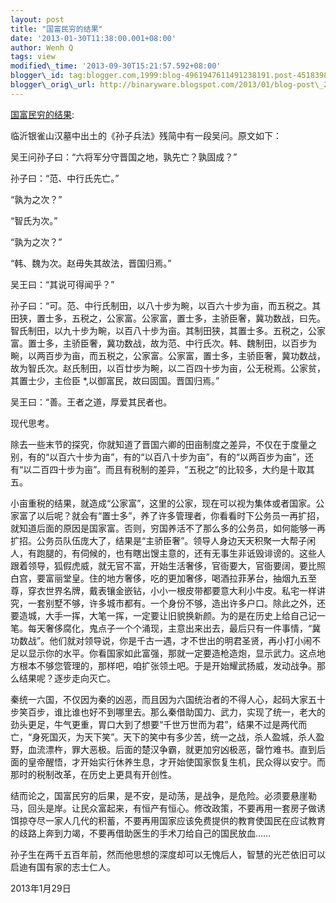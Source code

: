```yaml
--- 
layout: post 
title: "国富民穷的结果" 
date: '2013-01-30T11:38:00.001+08:00' 
author: Wenh Q
tags: view
modified\_time: '2013-09-30T15:21:57.592+08:00' 
blogger\_id: tag:blogger.com,1999:blog-4961947611491238191.post-4518398545616945833
blogger\_orig\_url: http://binaryware.blogspot.com/2013/01/blog-post\_29.html
---
```

[国富民穷的结果](http://blog.tianya.cn/blogger/post_show.asp?BlogID=1574137&PostID=49472715):

临沂银雀山汉墓中出土的《孙子兵法》残简中有一段吴问。原文如下：

吴王问孙子曰：“六将军分守晋国之地，孰先亡？孰固成？”

孙子曰：“范、中行氏先亡。”

“孰为之次？”

“智氏为次。”

“孰为之次？”

“韩、魏为次。赵毋失其故法，晋国归焉。”

吴王曰：“其说可得闻乎？”

孙子曰：“可。范、中行氏制田，以八十步为畹，以百六十步为亩，而五税之。其田狭，置士多，五税之，公家富。公家富，置士多，主骄臣奢，冀功数战，曰先。智氏制田，以九十步为畹，以百八十步为亩。其制田狭，其置士多。五税之，公家富。置士多，主骄臣奢，冀功数战，故为范、中行氏次。韩、魏制田，以百步为畹，以两百步为亩，而五税之，公家富。公家富，置士多，主骄臣奢，冀功数战，故为智氏次。赵氏制田，以百廿步为畹，以二百四十步为亩，公无税焉。公家贫，其置士少，主俭臣
*,以御富民，故曰固国。晋国归焉。”

吴王曰：“善。王者之道，厚爱其民者也。

现代思考。

除去一些末节的探究，你就知道了晋国六卿的田亩制度之差异，不仅在于度量之别，有的“以百六十步为亩”，有的“以百八十步为亩”，有的“以两百步为亩”，还有“以二百四十步为亩”。而且有税制的差异，“五税之”的比较多，大约是十取其五。

小亩重税的结果，就造成“公家富”，这里的公家，现在可以视为集体或者国家。公家富了以后呢？就会有“置士多”，养了许多管理者，你看看时下公务员一再扩招，就知道后面的原因是国家富。否则，穷国养活不了那么多的公务员，如何能够一再扩招。公务员队伍庞大了，结果是“主骄臣奢”。领导人身边天天积聚一大帮子闲人，有跑腿的，有伺候的，也有瞎出馊主意的，还有无事生非诋毁诽谤的。这些人跟着领导，狐假虎威，就无官不富，开始生活奢侈，官衙要大，官衙要阔，要比照白宫，要富丽堂皇。住的地方奢侈，吃的更加奢侈，喝酒拉菲茅台，抽烟九五至尊，穿衣世界名牌，戴表镶金嵌钻，小小一根皮带都要意大利小牛皮。私宅一样讲究，一套别墅不够，许多城市都有。一个身份不够，造出许多户口。除此之外，还要造城，大手一挥，大笔一挥，一定要让旧貌换新颜。为的是在历史上给自己记一笔。每天奢侈腐化，鬼点子一个个涌现，主意出来出去，最后只有一件事情，“冀功数战”。他们就对领导说，你是千古一遇，才不世出的明君圣贤，再小打小闹不足以显示你的水平。你看国家如此富强，那就一定要造枪造炮，显示武力。这点地方根本不够您管理的，那样吧，咱扩张领土吧。于是开始耀武扬威，发动战争。那么结果呢？逐步走向灭亡。

秦统一六国，不仅因为秦的凶恶，而且因为六国统治者的不得人心，起码大家五十步笑百步，谁比谁也好不到哪里去。那么秦借助国力、武力，实现了统一，老大的劲头更足，牛气更重，胃口大到了想要“千世万世而为君”，结果不过是两代而亡，“身死国灭，为天下笑”。天下的笑中有多少苦，统一之战，杀人盈城，杀人盈野，血流漂杵，罪大恶极。后面的楚汉争霸，就更加穷凶极恶，罄竹难书。直到后面的皇帝醒悟，才开始实行休养生息，才开始使国家恢复生机，民众得以安宁。而那时的税制改革，在历史上更具有开创性。

结而论之，国富民穷的后果，是不安，是动荡，是战争，是危险。必须要悬崖勒马，回头是岸。让民众富起来，有恒产有恒心。修改政策，不要再用一套房子做诱饵掠夺尽一家人几代的积蓄，不要再用国家应该免费提供的教育使国民在应试教育的歧路上奔到力竭，不要再借助医生的手术刀给自己的国民放血……

孙子生在两千五百年前，然而他思想的深度却可以无愧后人，智慧的光芒依旧可以启迪有国有家的志士仁人。

2013年1月29日
